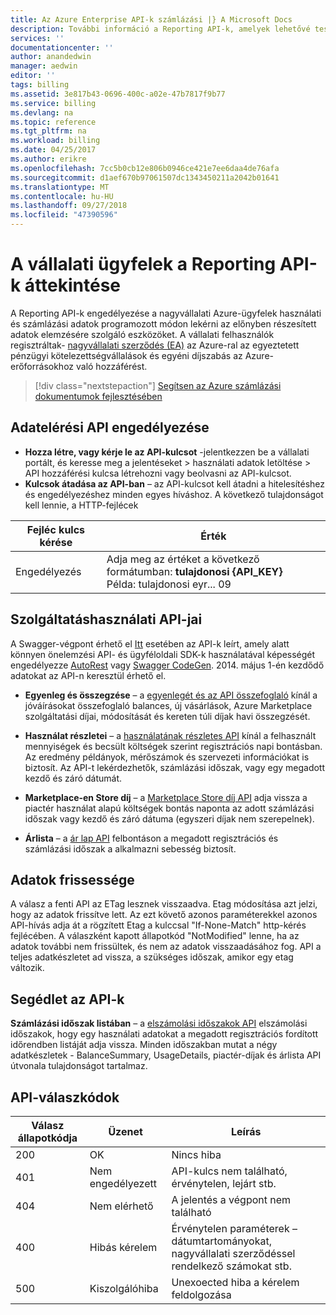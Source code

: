 ```yaml
---
title: Az Azure Enterprise API-k számlázási |} A Microsoft Docs
description: További információ a Reporting API-k, amelyek lehetővé teszik a nagyvállalati Azure-ügyfelek használati adatok programozott módon kérhetők.
services: ''
documentationcenter: ''
author: anandedwin
manager: aedwin
editor: ''
tags: billing
ms.assetid: 3e817b43-0696-400c-a02e-47b7817f9b77
ms.service: billing
ms.devlang: na
ms.topic: reference
ms.tgt_pltfrm: na
ms.workload: billing
ms.date: 04/25/2017
ms.author: erikre
ms.openlocfilehash: 7cc5b0cb12e806b0946ce421e7ee6daa4de76afa
ms.sourcegitcommit: d1aef670b97061507dc1343450211a2042b01641
ms.translationtype: MT
ms.contentlocale: hu-HU
ms.lasthandoff: 09/27/2018
ms.locfileid: "47390596"
---
```

# <a name="overview-of-reporting-apis-for-enterprise-customers"></a>A vállalati ügyfelek a Reporting API-k áttekintése
A Reporting API-k engedélyezése a nagyvállalati Azure-ügyfelek használati és számlázási adatok programozott módon lekérni az előnyben részesített adatok elemzésére szolgáló eszközöket. A vállalati felhasználók regisztráltak- [nagyvállalati szerződés (EA)](https://azure.microsoft.com/pricing/enterprise-agreement/) az Azure-ral az egyeztetett pénzügyi kötelezettségvállalások és egyéni díjszabás az Azure-erőforrásokhoz való hozzáférést.

> [!div class="nextstepaction"]
> [Segítsen az Azure számlázási dokumentumok fejlesztésében](https://go.microsoft.com/fwlink/p/?linkid=2010091)

## <a name="enabling-data-access-to-the-api"></a>Adatelérési API engedélyezése
* **Hozza létre, vagy kérje le az API-kulcsot** -jelentkezzen be a vállalati portált, és keresse meg a jelentéseket > használati adatok letöltése > API hozzáférési kulcsa létrehozni vagy beolvasni az API-kulcsot.
* **Kulcsok átadása az API-ban** – az API-kulcsot kell átadni a hitelesítéshez és engedélyezéshez minden egyes híváshoz. A következő tulajdonságot kell lennie, a HTTP-fejlécek

|Fejléc kulcs kérése | Érték|
|-|-|
|Engedélyezés| Adja meg az értéket a következő formátumban: **tulajdonosi {API_KEY}** <br/> Példa: tulajdonosi eyr... 09| 

## <a name="consumption-apis"></a>Szolgáltatáshasználati API-jai
A Swagger-végpont érhető el [Itt](https://consumption.azure.com/swagger/ui/index) esetében az API-k leírt, amely alatt könnyen önelemzési API- és ügyféloldali SDK-k használatával képességét engedélyezze [AutoRest](https://github.com/Azure/AutoRest) vagy [Swagger CodeGen](http://swagger.io/swagger-codegen/). 2014. május 1-én kezdődő adatokat az API-n keresztül érhető el. 

* **Egyenleg és összegzése** – a [egyenlegét és az API összefoglaló](https://docs.microsoft.com/rest/api/billing/enterprise/billing-enterprise-api-balance-summary) kínál a jóváírásokat összefoglaló balances, új vásárlások, Azure Marketplace szolgáltatási díjai, módosítását és kereten túli díjak havi összegzését.

* **Használat részletei** – a [használatának részletes API](https://docs.microsoft.com/rest/api/billing/enterprise/billing-enterprise-api-usage-detail) kínál a felhasznált mennyiségek és becsült költségek szerint regisztrációs napi bontásban. Az eredmény példányok, mérőszámok és szervezeti információkat is biztosít. Az API-t lekérdezhetők, számlázási időszak, vagy egy megadott kezdő és záró dátumát. 

* **Marketplace-en Store díj** – a [Marketplace Store díj API](https://docs.microsoft.com/rest/api/billing/enterprise/billing-enterprise-api-marketplace-storecharge) adja vissza a piactér használat alapú költségek bontás naponta az adott számlázási időszak vagy kezdő és záró dátuma (egyszeri díjak nem szerepelnek).

* **Árlista** – a [ár lap API](https://docs.microsoft.com/rest/api/billing/enterprise/billing-enterprise-api-pricesheet) felbontáson a megadott regisztrációs és számlázási időszak a alkalmazni sebesség biztosít. 

## <a name="data-freshness"></a>Adatok frissessége
A válasz a fenti API az ETag lesznek visszaadva. Etag módosítása azt jelzi, hogy az adatok frissítve lett.  Az ezt követő azonos paraméterekkel azonos API-hívás adja át a rögzített Etag a kulccsal "If-None-Match" http-kérés fejlécében. A válaszként kapott állapotkód "NotModified" lenne, ha az adatok további nem frissültek, és nem az adatok visszaadásához fog. API a teljes adatkészletet ad vissza, a szükséges időszak, amikor egy etag változik.

## <a name="helper-apis"></a>Segédlet az API-k
 **Számlázási időszak listában** – a [elszámolási időszakok API](https://docs.microsoft.com/rest/api/billing/enterprise/billing-enterprise-api-billing-periods) elszámolási időszakok, hogy egy használati adatokat a megadott regisztrációs fordított időrendben listáját adja vissza. Minden időszakban mutat a négy adatkészletek - BalanceSummary, UsageDetails, piactér-díjak és árlista API útvonala tulajdonságot tartalmaz.


## <a name="api-response-codes"></a>API-válaszkódok   
|Válasz állapotkódja|Üzenet|Leírás|
|-|-|-|
|200| OK|Nincs hiba|
|401| Nem engedélyezett| API-kulcs nem található, érvénytelen, lejárt stb.|
|404| Nem elérhető| A jelentés a végpont nem található|
|400| Hibás kérelem| Érvénytelen paraméterek – dátumtartományokat, nagyvállalati szerződéssel rendelkező számokat stb.|
|500| Kiszolgálóhiba| Unexoected hiba a kérelem feldolgozása| 









